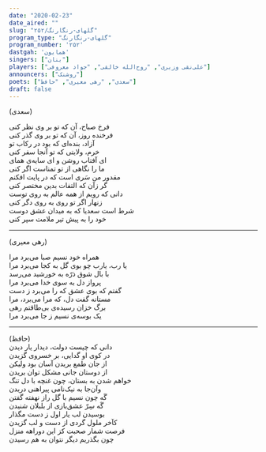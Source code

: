 ```yaml
---
date: "2020-02-23"
date_aired: ""
slug: "گلهای-رنگارنگ/۲۵۲"
program_type: "گلهای-رنگارنگ"
program_number: '۲۵۲'
dastgah: 'همایون'
singers: ["بنان"]
players: ["علی‌نقی وزیری", "روح‌الله خالقی", "جواد معروفی"]
announcers: ["روشنک"]
poets: ["سعدی", "رهی معیری", "حافظ"]
draft: false
---
```


(سعدی)  

فرخ صباح، آن که تو بر وی نظر کنی  
فرخنده روز، آن که تو بر وی گذر کنی  
آزاد، بنده‌ای که بود در رکاب تو  
خرم، ولایتی که تو آنجا سفر کنی  
ای آفتاب روشن و ای سایه‌ی همای  
ما را نگاهی از تو تمناست اگر کنی  
مقدور من سَری است که در پایت افکنم  
گر زآن که التفات بدین مختصر کنی  
دانی که رویم از همه عالم به روی توست  
زنهار اگر تو روی به روی دگر کنی  
شرط است سعدیا که به میدان عشق دوست  
خود را به پیش تیر ملامت سپر کنی  

---  

(رهی معیری)  

همراه خود نسیم صبا می‌برد مرا  
یا رب، یارب چو بوی گل به کجا می‌برد مرا  
با بال شوق ذرّه به خورشيد می‌رسد  
پرواز دل به سوی خدا می‌برد مرا  
گفتم كه بوی عشق که را می‌برد ز دست  
مستانه گفت دل، که مرا می‌برد، مرا  
برگ خزان رسيده‌ی بی‌طاقتم رهی  
يک بوسه‌ی نسيم ز جا می‌برد مرا  

---  

(حافظ)  
دانی که چیست دولت، دیدار یار دیدن  
در کوی او گدایی، بر خسروی گزیدن  
از جان طمع بریدن آسان بود ولیکن  
از دوستان جانی مشکل توان بریدن  
خواهم شدن به بستان، چون غنچه با دل تنگ  
وآن‌جا به نیک‌نامی پیراهنی دریدن  
گَه چون نسیم با گل راز نهفته گفتن  
گَه سِرّ عشق‌بازی از بلبلان شنیدن  
بوسیدن لب یار اول ز دست مگذار  
کآخر ملول گردی از دست و لب گزیدن  
فرصت شمار صحبت کز این دوراهه منزل  
چون بگذریم دیگر نتوان به هم رسیدن  
